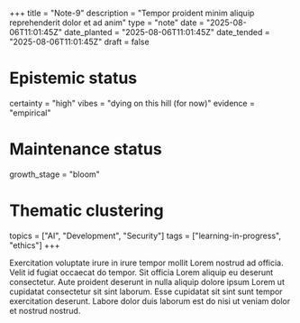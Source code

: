 +++
title = "Note-9"
description = "Tempor proident minim aliquip reprehenderit dolor et ad anim"
type = "note"
date = "2025-08-06T11:01:45Z"
date_planted = "2025-08-06T11:01:45Z"
date_tended = "2025-08-06T11:01:45Z"
draft = false
# Epistemic status
certainty = "high"
vibes = "dying on this hill (for now)"
evidence = "empirical"
# Maintenance status
growth_stage = "bloom"
# Thematic clustering
topics = ["AI", "Development", "Security"]
tags = ["learning-in-progress", "ethics"]
+++

Exercitation voluptate irure in irure tempor mollit Lorem nostrud ad officia. Velit id fugiat occaecat do tempor. Sit officia Lorem aliquip eu deserunt consectetur. Aute proident deserunt in nulla aliquip dolore ipsum Lorem ut cupidatat consectetur sit sint laborum. Esse cupidatat sit sint sunt tempor exercitation deserunt. Labore dolor duis laborum est do nisi ut veniam dolor et nostrud nostrud.
